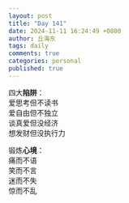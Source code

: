 ```yaml
---
layout: post
title: "Day 141"
date: 2024-11-11 16:24:49 +0800
author: 丘海东 
tags: daily
comments: true
categories: personal
published: true
---
```

四大**陷阱**：  
爱思考但不读书  
爱自由但不独立  
谈真爱但没经济  
想发财但没执行力  

锻炼**心境**：  
痛而不语  
笑而不言  
迷而不失  
惊而不乱
